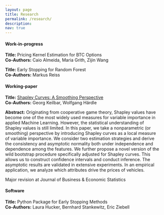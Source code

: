 ```yaml
---
layout: page
title: Research
permalink: /research/
description: 
nav: true
---
```


#### **Work-in-progress**

**Title:** Pricing Kernel Estimation for BTC Options
<br>
**Co-Authors:** Caio Almeida, Maria Grith, Zijin Wang 

**Title:** Early Stopping for Random Forest
<br>
**Co-Authors:** Markus Reiss


#### **Working-paper**

**Title:** [Shapley Curves: A Smoothing Perspective](https://arxiv.org/pdf/2211.13289.pdf)  
**Co-Authors:** Georg Keilbar, Wolfgang Härdle 

**Abstract:** 
Originating from cooperative game theory, Shapley values have become one of the most widely used measures for variable importance in applied Machine Learning. However, the statistical understanding of Shapley values is still limited. In this paper, we take a nonparametric (or smoothing) perspective by introducing Shapley curves as a local measure of variable importance. We consider two estimation strategies and derive the consistency and asymptotic normality both under independence and dependence among the features. We further propose a novel version of the wild bootstrap procedure specifically adjusted for Shapley curves. This allows us to construct confidence intervals and conduct inference. The asymptotic results are validated in extensive experiments. In an empirical application, we analyze which attributes drive the prices of vehicles.

Major revision at Journal of Business & Economic Statistics

#### **Software**

**Title:** Python Package for Early Stopping Methods
<br>
**Co-Authors:** Laura Hucker, Bernhard Stankewitz, Eric Ziebell
